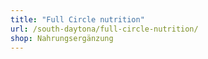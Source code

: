 ```yaml
---
title: "Full Circle nutrition"
url: /south-daytona/full-circle-nutrition/
shop: Nahrungsergänzung
---
```


